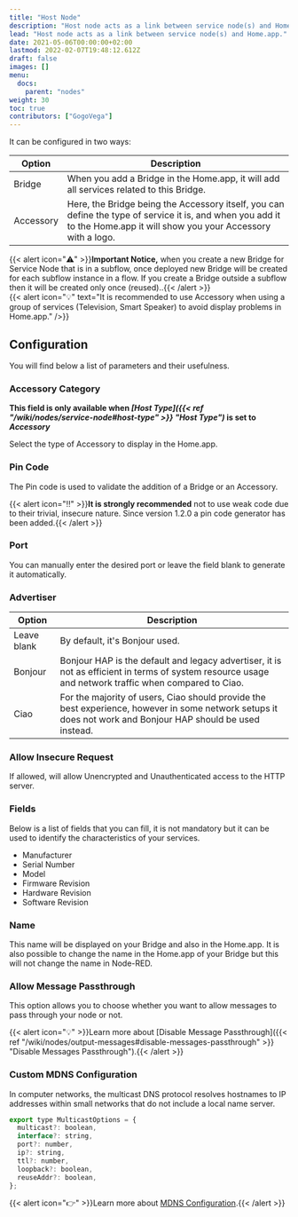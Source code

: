 ```yaml
---
title: "Host Node"
description: "Host node acts as a link between service node(s) and Home.app"
lead: "Host node acts as a link between service node(s) and Home.app."
date: 2021-05-06T00:00:00+02:00
lastmod: 2022-02-07T19:48:12.612Z
draft: false
images: []
menu:
  docs:
    parent: "nodes"
weight: 30
toc: true
contributors: ["GogoVega"]
---
```


It can be configured in two ways:

| Option    | Description                                                                                                                                                             |
| --------- | ----------------------------------------------------------------------------------------------------------------------------------------------------------------------- |
| Bridge    | When you add a Bridge in the Home.app, it will add all services related to this Bridge.                                                                                 |
| Accessory | Here, the Bridge being the Accessory itself, you can define the type of service it is, and when you add it to the Home.app it will show you your Accessory with a logo. |

{{< alert icon="⚠️" >}}**Important Notice,** when you create a new Bridge for Service Node that is in a subflow, once deployed new Bridge will be created for each subflow instance in a flow. If you create a Bridge outside a subflow then it will be created only once (reused)..{{< /alert >}}
\
{{< alert icon="💡" text="It is recommended to use Accessory when using a group of services (Television, Smart Speaker) to avoid display problems in Home.app." />}}

## Configuration

You will find below a list of parameters and their usefulness.

### Accessory Category

**This field is only available when _[Host Type]({{< ref "/wiki/nodes/service-node#host-type" >}} "Host Type")_ is set to _Accessory_**

Select the type of Accessory to display in the Home.app.

### Pin Code

The Pin code is used to validate the addition of a Bridge or an Accessory.

{{< alert icon="‼️" >}}**It is strongly recommended** not to use weak code due to their trivial, insecure nature. Since version 1.2.0 a pin code generator has been added.{{< /alert >}}

### Port

You can manually enter the desired port or leave the field blank to generate it automatically.

### Advertiser

| Option      | Description                                                                                                                                                 |
| ----------- | ----------------------------------------------------------------------------------------------------------------------------------------------------------- |
| Leave blank | By default, it's Bonjour used.                                                                                                                              |
| Bonjour     | Bonjour HAP is the default and legacy advertiser, it is not as efficient in terms of system resource usage and network traffic when compared to Ciao.       |
| Ciao        | For the majority of users, Ciao should provide the best experience, however in some network setups it does not work and Bonjour HAP should be used instead. |

### Allow Insecure Request

If allowed, will allow Unencrypted and Unauthenticated access to the HTTP server.

### Fields

Below is a list of fields that you can fill, it is not mandatory but it can be used to identify the characteristics of your services.

- Manufacturer
- Serial Number
- Model
- Firmware Revision
- Hardware Revision
- Software Revision

### Name

This name will be displayed on your Bridge and also in the Home.app. It is also possible to change the name in the Home.app of your Bridge but this will not change the name in Node-RED.

### Allow Message Passthrough

This option allows you to choose whether you want to allow messages to pass through your node or not.

{{< alert icon="💡" >}}Learn more about [Disable Message Passthrough]({{< ref "/wiki/nodes/output-messages#disable-messages-passthrough" >}} "Disable Messages Passthrough").{{< /alert >}}

### Custom MDNS Configuration

In computer networks, the multicast DNS protocol resolves hostnames to IP addresses within small networks that do not include a local name server.

```js
export type MulticastOptions = {
  multicast?: boolean,
  interface?: string,
  port?: number,
  ip?: string,
  ttl?: number,
  loopback?: boolean,
  reuseAddr?: boolean,
};
```

{{< alert icon="👉" >}}Learn more about [MDNS Configuration](https://github.com/mafintosh/multicast-dns).{{< /alert >}}
